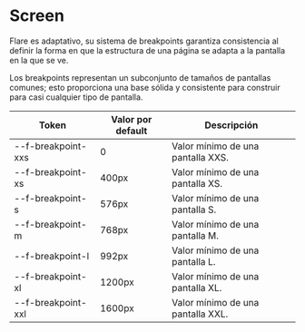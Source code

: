 # Screen

Flare es adaptativo, su sistema de breakpoints garantiza consistencia al definir la forma en que la estructura de una página se adapta a la pantalla en la que se ve.

Los breakpoints representan un subconjunto de tamaños de pantallas comunes; esto proporciona una base sólida y consistente para construir para casi cualquier tipo de pantalla.

| Token                 | Valor por default        | Descripción
| --------------------- | ------------------------ | --------------------- |
| --f-breakpoint-xxs    | 0                        | Valor mínimo de una pantalla XXS. 
| --f-breakpoint-xs     | 400px                    | Valor mínimo de una pantalla XS. 
| --f-breakpoint-s      | 576px                    | Valor mínimo de una pantalla S.
| --f-breakpoint-m      | 768px                    | Valor mínimo de una pantalla M.
| --f-breakpoint-l      | 992px                    | Valor mínimo de una pantalla L.
| --f-breakpoint-xl     | 1200px                   | Valor mínimo de una pantalla XL.
| --f-breakpoint-xxl    | 1600px                   | Valor mínimo de una pantalla XXL.